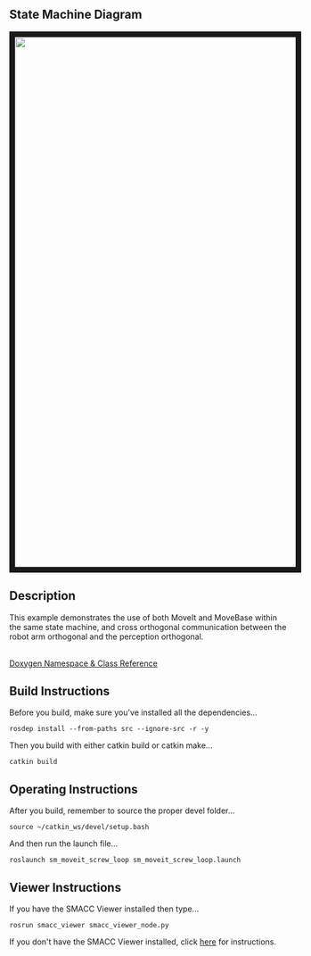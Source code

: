  <h2>State Machine Diagram</h2>
<img src="https://github.com/reelrbtx/SMACC/blob/master/smacc_sm_reference_library/sm_moveit_screw_loop/docs/smacc_state_machine_20200714-150153.dot.svg" width="950" align="center" border="10"/> 

<h2>Description</h2> This example demonstrates the use of both MoveIt and MoveBase within the same state machine, and cross orthogonal communication between the robot arm orthogonal and the perception orthogonal.<br></br>
 
 <a href="https://reelrbtx.github.io/SMACC_Documentation/master/html/namespacesm__moveit.html">Doxygen Namespace & Class Reference</a> 
 
 <h2>Build Instructions</h2>
Before you build, make sure you've installed all the dependencies...

```
rosdep install --from-paths src --ignore-src -r -y 
```

Then you build with either catkin build or catkin make...

```
catkin build
```

<h2>Operating Instructions</h2>
After you build, remember to source the proper devel folder...

```
source ~/catkin_ws/devel/setup.bash
```

And then run the launch file...

```
roslaunch sm_moveit_screw_loop sm_moveit_screw_loop.launch
```

<h2>Viewer Instructions</h2>
If you have the SMACC Viewer installed then type...

```
rosrun smacc_viewer smacc_viewer_node.py
``` 

If you don't have the SMACC Viewer installed, click <a href="http://smacc.ninja/smacc-viewer/">here</a> for instructions.

